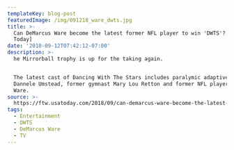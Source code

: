 ```yaml
---
templateKey: blog-post
featuredImage: /img/091218_ware_dwts.jpg
title: >-
  Can DeMarcus Ware become the latest former NFL player to win 'DWTS'? [USA
  Today]
date: '2018-09-12T07:42:12-07:00'
description: >-
  he Mirrorball trophy is up for the taking again.


  The latest cast of Dancing With The Stars includes paralymic adaptive skiier
  Dannele Umstead, former gymnast Mary Lou Retton and former NFL player DeMarcus
  Ware. 
source: >-
  https://ftw.usatoday.com/2018/09/can-demarcus-ware-become-the-latest-former-nfl-player-to-win-dwts
tags:
  - Entertainment
  - DWTS
  - DeMarcus Ware
  - TV
---
```


